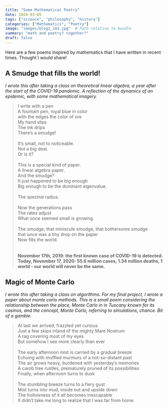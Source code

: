 ```yaml
---
title: "Some Mathematical Poetry"
date: 2024-03-05
tags: ["science", "philosophy", "history"]
categories: ["Mathematics", "Poetry"]
image: "images/blog1_im1.jpg"  # Path relative to bundle
summary: "math and poetry? together?"
draft: false
---
```


Here are a few poems inspired by mathematics that I have written in recent times. Thought I would share!

## A Smudge that fills the world!

*I wrote this after taking a class on theoretical linear algebra, a year after the start of the COVID-19 pandemic. A reflection of the dynamics of an epidemic, with some mathematical imagery.*


>I write with a pen <br>
A fountain pen, royal blue in color <br>
with the edges the color of ore <br>
My hand slips <br>
The ink drips <br>
There’s a smudge! <br> <br>
It’s small, not to noticeable. <br>
Not a big deal. <br>
Or is it? <br> <br>
This is a special kind of paper. <br>
A linear algebra paper. <br>
And the smudge? <br>
It just happened to be big enough <br>
Big enough to be the dominant eigenvalue. <br> <br>
The spectral radius. <br> <br>
Now the generations pass <br>
The rates adjust <br>
What once seemed small is growing. <br> <br>
The smudge, that miniscule smudge, that bothersome smudge <br>
that once was a tiny drop on the paper <br>
Now fills the world. <br> <br><br>
**November 17th, 2019: the first known case of COVID-19 is detected. <br>
Today, November 17, 2020: 55.6 million cases, 1.34 million deaths, 1 world - our world will never be the same.**

## Magic of Monte Carlo

*I wrote this after taking a class on algorithms. For my final project, I wrote a paper about monte carlo methods. This is a small poem considering the relationship between the place, Monte Carlo in in Tuscany known for its casinos, and the concept, Monte Carlo, referring to simulations, chance. Bit of a gamble.*

 
>At last we arrived, frazzled yet curious<br>
Just a few skips inland of the mighty Mare Nostrum<br>
A rag covering most of my eyes<br>
But somehow I see more clearly than ever <br><br>
The early afternoon mist is carried by a gradual breeze<br>
Echoing with muffled murmurs of a not-so-distant past<br>
The air grows heavy, burdened with yesterday’s memories<br>
A carob tree rustles, prematurely pruned of its possibilities<br>
Finally, when afternoon turns to dusk<br><br>
The stumbling breeze turns to a fiery gust<br>
Mist turns into mud, inside out and upside down<br>
The hollowness of it all becomes inescapable<br>
It didn’t take me long to realize that I was far from home 